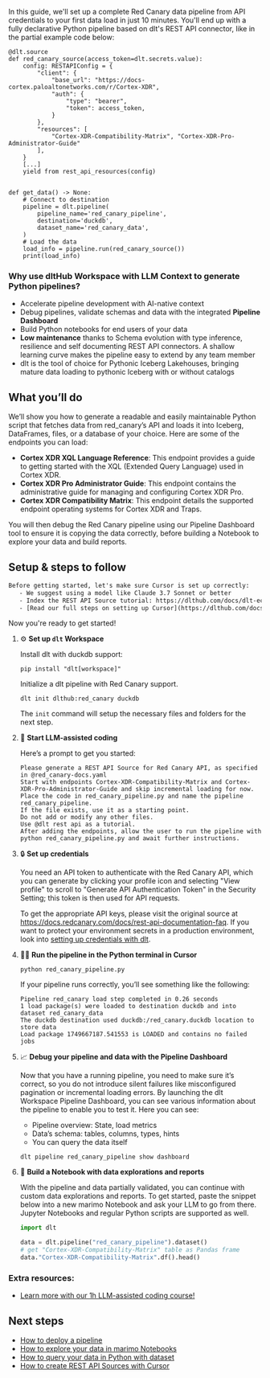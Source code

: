 In this guide, we'll set up a complete Red Canary data pipeline from API credentials to your first data load in just 10 minutes. You'll end up with a fully declarative Python pipeline based on dlt's REST API connector, like in the partial example code below:

```python-outcome
@dlt.source
def red_canary_source(access_token=dlt.secrets.value):
    config: RESTAPIConfig = {
        "client": {
            "base_url": "https://docs-cortex.paloaltonetworks.com/r/Cortex-XDR",
            "auth": {
                "type": "bearer",
                "token": access_token,
            }
        },
        "resources": [
            "Cortex-XDR-Compatibility-Matrix", "Cortex-XDR-Pro-Administrator-Guide"
        ],
    }
    [...]
    yield from rest_api_resources(config)


def get_data() -> None:
    # Connect to destination
    pipeline = dlt.pipeline(
        pipeline_name='red_canary_pipeline',
        destination='duckdb',
        dataset_name='red_canary_data', 
    )
    # Load the data
    load_info = pipeline.run(red_canary_source())
    print(load_info) 
```

### Why use dltHub Workspace with LLM Context to generate Python pipelines?

- Accelerate pipeline development with AI-native context
- Debug pipelines, validate schemas and data with the integrated **Pipeline Dashboard**
- Build Python notebooks for end users of your data
- **Low maintenance** thanks to Schema evolution with type inference, resilience and self documenting REST API connectors. A shallow learning curve makes the pipeline easy to extend by any team member
- dlt is the tool of choice for Pythonic Iceberg Lakehouses, bringing mature data loading to pythonic Iceberg with or without catalogs

## What you’ll do

We’ll show you how to generate a readable and easily maintainable Python script that fetches data from red_canary’s API and loads it into Iceberg, DataFrames, files, or a database of your choice. Here are some of the endpoints you can load:

- **Cortex XDR XQL Language Reference**: This endpoint provides a guide to getting started with the XQL (Extended Query Language) used in Cortex XDR.
- **Cortex XDR Pro Administrator Guide**: This endpoint contains the administrative guide for managing and configuring Cortex XDR Pro.
- **Cortex XDR Compatibility Matrix**: This endpoint details the supported endpoint operating systems for Cortex XDR and Traps.

You will then debug the Red Canary pipeline using our Pipeline Dashboard tool to ensure it is copying the data correctly, before building a Notebook to explore your data and build reports.

## Setup & steps to follow

```default
Before getting started, let's make sure Cursor is set up correctly:
   - We suggest using a model like Claude 3.7 Sonnet or better
   - Index the REST API Source tutorial: https://dlthub.com/docs/dlt-ecosystem/verified-sources/rest_api/ and add it to context as **@dlt rest api**
   - [Read our full steps on setting up Cursor](https://dlthub.com/docs/dlt-ecosystem/llm-tooling/cursor-restapi#23-configuring-cursor-with-documentation)
```

Now you're ready to get started!

1. ⚙️ **Set up `dlt` Workspace**
    
    Install dlt with duckdb support:
    ```shell
    pip install "dlt[workspace]"
    ```

    Initialize a dlt pipeline with Red Canary support.
    ```shell
    dlt init dlthub:red_canary duckdb
    ```

    The `init` command will setup the necessary files and folders for the next step.
    
2. 🤠 **Start LLM-assisted coding**
    
    Here’s a prompt to get you started:
    
    ```prompt
    Please generate a REST API Source for Red Canary API, as specified in @red_canary-docs.yaml 
    Start with endpoints Cortex-XDR-Compatibility-Matrix and Cortex-XDR-Pro-Administrator-Guide and skip incremental loading for now. 
    Place the code in red_canary_pipeline.py and name the pipeline red_canary_pipeline. 
    If the file exists, use it as a starting point. 
    Do not add or modify any other files. 
    Use @dlt rest api as a tutorial. 
    After adding the endpoints, allow the user to run the pipeline with python red_canary_pipeline.py and await further instructions.
    ```

    
3. 🔒 **Set up credentials** 
    
    You need an API token to authenticate with the Red Canary API, which you can generate by clicking your profile icon and selecting "View profile" to scroll to "Generate API Authentication Token" in the Security Setting; this token is then used for API requests.
    
    To get the appropriate API keys, please visit the original source at https://docs.redcanary.com/docs/rest-api-documentation-faq.
    If you want to protect your environment secrets in a production environment, look into [setting up credentials with dlt](https://dlthub.com/docs/walkthroughs/add_credentials).
    
4. 🏃‍♀️ **Run the pipeline in the Python terminal in Cursor**
    
    ```shell
    python red_canary_pipeline.py
    ```
    
    If your pipeline runs correctly, you’ll see something like the following:
    
    ```shell
    Pipeline red_canary load step completed in 0.26 seconds
    1 load package(s) were loaded to destination duckdb and into dataset red_canary_data
    The duckdb destination used duckdb:/red_canary.duckdb location to store data
    Load package 1749667187.541553 is LOADED and contains no failed jobs
    ```
    
5. 📈 **Debug your pipeline and data with the Pipeline Dashboard**

    Now that you have a running pipeline, you need to make sure it’s correct, so you do not introduce silent failures like misconfigured pagination or incremental loading errors. By launching the dlt Workspace Pipeline Dashboard, you can see various information about the pipeline to enable you to test it. Here you can see:
    - Pipeline overview: State, load metrics
    - Data’s schema: tables, columns, types, hints
    - You can query the data itself
    
    ```shell
    dlt pipeline red_canary_pipeline show dashboard
    ```
    
6. 🐍 **Build a Notebook with data explorations and reports**

    With the pipeline and data partially validated, you can continue with custom data explorations and reports. To get started, paste the snippet below into a new marimo Notebook and ask your LLM to go from there. Jupyter Notebooks and regular Python scripts are supported as well.

    
    ```python
    import dlt

   data = dlt.pipeline("red_canary_pipeline").dataset()
   # get "Cortex-XDR-Compatibility-Matrix" table as Pandas frame
   data."Cortex-XDR-Compatibility-Matrix".df().head()
    ```

### Extra resources:

- [Learn more with our 1h LLM-assisted coding course!](https://www.youtube.com/watch?v=GGid70rnJuM)

## Next steps

- [How to deploy a pipeline](https://dlthub.com/docs/walkthroughs/deploy-a-pipeline)
- [How to explore your data in marimo Notebooks](https://dlthub.com/docs/general-usage/dataset-access/marimo)
- [How to query your data in Python with dataset](https://dlthub.com/docs/general-usage/dataset-access/dataset)
- [How to create REST API Sources with Cursor](https://dlthub.com/docs/dlt-ecosystem/llm-tooling/cursor-restapi)
